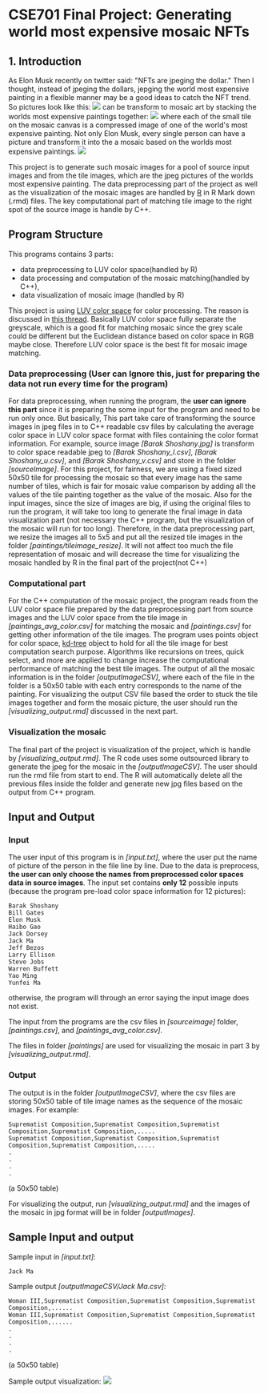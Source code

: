 # CSE701 Final Project: Generating world most expensive mosaic NFTs

## 1. Introduction
As Elon Musk recently on twitter said: "NFTs are jpeging the dollar." Then I thought, instead of jpeging the dollars, jepging the world most expensive painting in a flexible manner may be a good ideas to catch the NFT trend. So pictures look like this: ![](/supplementary_readme/Elon_Musk.jpg) can be transform to mosaic art by stacking the worlds most expensive paintings together: ![](/supplementary_readme/Elon_Musk_mosaic.jpg) where each of the small tile on the mosaic canvas is a compressed image of one of the world's most expensive painting. Not only Elon Musk, every single person can have a picture and transform it into the a mosaic based on the worlds most expensive paintings. ![](/supplementary_readme/other_mosaics.png)

This project is to generate such mosaic images for a pool of source input images and from the tile images, which are the jpeg pictures of the worlds most expensive painting. The data preprocessing part of the project as well as the visualization of the mosaic images are handled by [R](https://www.r-project.org/) in R Mark down (.rmd) files. The key computational part of matching tile image to the right spot of the source image is handle by C++.

## Program Structure

This programs contains 3 parts: 
- data preprocessing to LUV color space(handled by R)
- data processing and computation of the mosaic matching(handled by C++), 
- data visualization of mosaic image (handled by R)

This project is using [LUV color space](https://en.wikipedia.org/wiki/CIELUV) for color processing. The reason is discussed in [this thread](https://photo.stackexchange.com/questions/67933/when-to-use-luv-and-not-rgb-colourspaces). Basically LUV color space fully separate the greyscale, which is a good fit for matching mosaic since the grey scale could be different but the Euclidean distance based on color space in RGB maybe close. Therefore LUV color space is the best fit for mosaic image matching.

### Data preprocessing (User can Ignore this, just for preparing the data not run every time for the program)

For data preprocessing, when running the program, the **user can ignore this part** since it is preparing the some input for the program and need to be run only once. But basically, This part take care of transforming the source images in jpeg files in to C++ readable csv files by calculating the average color space in LUV color space format with files containing the color format information. For example, source image *[Barak Shoshany.jpg]* is transform to color space readable jpeg to *[Barak Shoshany_l.csv]*, *[Barak Shoshany_u.csv]*, and *[Barak Shoshany_v.csv]* and store in the folder *[sourceImage]*. For this project, for fairness, we are using a fixed sized 50x50 tile for processing the mosaic so that every image has the same number of tiles, which is fair for mosaic value comparison by adding all the values of the tile painting together as the value of the mosaic. Also for the input images, since the size of images are big, if using the original files to run the program, it will take too long to generate the final image in data visualization part (not necessary the C++ program, but the visualization of the mosaic will run for too long). Therefore, in the data preprocessing part, we resize the images all to 5x5 and put all the resized tile images in the folder *[paintings/tileimage_resize]*. It will not affect too much the file representation of mosaic and will decrease the time for visualizing the mosaic handled by R in the final part of the project(not C++)

### Computational part

For the C++ computation of the mosaic project, the program reads from the LUV color space file prepared by the data preprocessing part from source images and the LUV color space from the tile image in *[paintings_avg_color.csv]* for matching the mosaic and *[paintings.csv]* for getting other information of the tile images. The program uses points object for color space, [kd-tree](https://en.wikipedia.org/wiki/K-d_tree) object to hold for all the tile image for best computation search purpose. Algorithms like recursions on trees, quick select, and more are applied to change increase the computational performance of matching the best tile images. The output of all the mosaic information is in the folder *[outputImageCSV]*, where each of the file in the folder is a 50x50 table with each entry corresponds to the name of the painting. For visualizing the output CSV file based the order to stuck the tile images together and form the mosaic picture, the user should run the *[visualizing_output.rmd]* discussed in the next part.

### Visualization the mosaic

The final part of the project is visualization of the project, which is handle by *[visualizing_output.rmd]*. The R code uses some outsourced library to generate the jpeg for the mosaic in the *[outputImageCSV]*. The user should run the rmd file from start to end. The R will automatically delete all the previous files inside the folder and generate new jpg files based on the output from C++ program. 


## Input and Output


### Input

The user input of this program is in *[input.txt]*, where the user put the name of picture of the person in the file line by line. Due to the data is preprocess, **the user can only choose the names from preprocessed color spaces data in source images**. The input set contains **only 12** possible inputs (because the program pre-load color space information for 12 pictures):
```
Barak Shoshany
Bill Gates
Elon Musk
Haibo Gao
Jack Dorsey
Jack Ma
Jeff Bezos
Larry Ellison
Steve Jobs
Warren Buffett
Yao Ming
Yunfei Ma
```

otherwise, the program will through an error saying the input image does not exist.

The input from the programs are the csv files in *[sourceimage]* folder, *[paintings.csv]*, and *[paintings_avg_color.csv]*.

The files in folder *[paintings]* are used for visualizing the mosaic in part 3 by  *[visualizing_output.rmd]*. 

### Output

The output is in the folder *[outputImageCSV]*, where the csv files are storing 50x50 table of tile image names as the sequence of the mosaic images. For example:
```
Suprematist Composition,Suprematist Composition,Suprematist Composition,Suprematist Composition,.....
Suprematist Composition,Suprematist Composition,Suprematist Composition,Suprematist Composition,.....
.
.
.
.
```
(a 50x50 table)

For visualizing the output, run *[visualizing_output.rmd]* and the images of the mosaic in jpg format will be in folder *[outputImages]*.

## Sample Input and output


Sample input in *[input.txt]*:
```
Jack Ma
```

Sample output *[outputImageCSV/Jack Ma.csv]*:
```
Woman III,Suprematist Composition,Suprematist Composition,Suprematist Composition,......
Woman III,Suprematist Composition,Suprematist Composition,Suprematist Composition,......
.
.
.
.

```
(a 50x50 table)

Sample output visualization: ![](/supplementary_readme/Jack_Ma.jpg)

